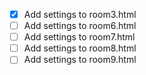 - [x] Add settings to room3.html
- [ ] Add settings to room6.html
- [ ] Add settings to room7.html
- [ ] Add settings to room8.html
- [ ] Add settings to room9.html
